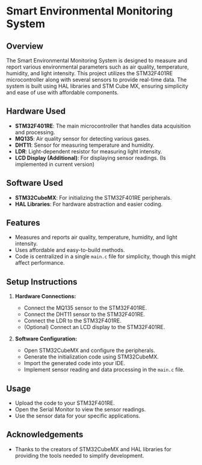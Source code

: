 # Smart Environmental Monitoring System

## Overview

The Smart Environmental Monitoring System is designed to measure and report various environmental parameters such as air quality, temperature, humidity, and light intensity. This project utilizes the STM32F401RE microcontroller along with several sensors to provide real-time data. The system is built using HAL libraries and STM Cube MX, ensuring simplicity and ease of use with affordable components.

## Hardware Used

- **STM32F401RE**: The main microcontroller that handles data acquisition and processing.
- **MQ135**: Air quality sensor for detecting various gases.
- **DHT11**: Sensor for measuring temperature and humidity.
- **LDR**: Light-dependent resistor for measuring light intensity.
- **LCD Display (Additional)**: For displaying sensor readings. (Is implemented in current version)

## Software Used

- **STM32CubeMX**: For initializing the STM32F401RE peripherals.
- **HAL Libraries**: For hardware abstraction and easier coding.

## Features

- Measures and reports air quality, temperature, humidity, and light intensity.
- Uses affordable and easy-to-build methods.
- Code is centralized in a single `main.c` file for simplicity, though this might affect performance.

## Setup Instructions

1. **Hardware Connections:**
   - Connect the MQ135 sensor to the STM32F401RE.
   - Connect the DHT11 sensor to the STM32F401RE.
   - Connect the LDR to the STM32F401RE.
   - (Optional) Connect an LCD display to the STM32F401RE.

2. **Software Configuration:**
   - Open STM32CubeMX and configure the peripherals.
   - Generate the initialization code using STM32CubeMX.
   - Import the generated code into your IDE.
   - Implement sensor reading and data processing in the `main.c` file.

## Usage

- Upload the code to your STM32F401RE.
- Open the Serial Monitor to view the sensor readings.
- Use the sensor data for your specific applications.

## Acknowledgements

- Thanks to the creators of STM32CubeMX and HAL libraries for providing the tools needed to simplify development.
